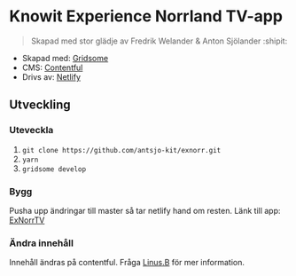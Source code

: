 # Knowit Experience Norrland TV-app

> Skapad med stor glädje av Fredrik Welander & Anton Sjölander :shipit:


- Skapad med: [Gridsome](https://gridsome.org/docs/)
- CMS: [Contentful](https://www.contentful.com/)
- Drivs av: [Netlify](https://www.netlify.com/)

## Utveckling
### Uteveckla
1. ```git clone https://github.com/antsjo-kit/exnorr.git```
1. ```yarn```
2. ```gridsome develop```

### Bygg
Pusha upp ändringar till master så tar netlify hand om resten. Länk till app: [ExNorrTV](https://exnorrtv.netlify.app/persons)

### Ändra innehåll
Innehåll ändras på contentful. Fråga [Linus.B](mailto:linus.brannstrom@knowit.se?subject=[Github]%20Knowit%20TV%20APP) för mer information.

